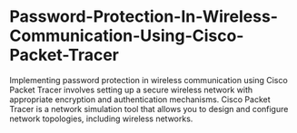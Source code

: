 # Password-Protection-In-Wireless-Communication-Using-Cisco-Packet-Tracer
Implementing password protection in wireless communication using Cisco Packet Tracer involves setting up a secure wireless network with appropriate encryption and authentication mechanisms. Cisco Packet Tracer is a network simulation tool that allows you to design and configure network topologies, including wireless networks.
